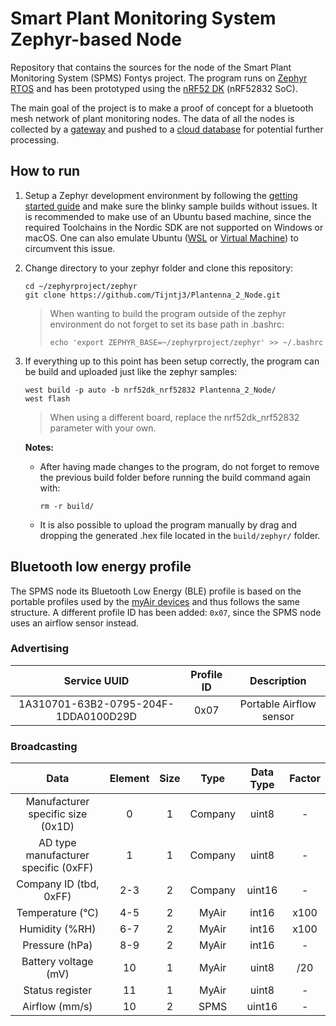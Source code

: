# Smart Plant Monitoring System Zephyr-based Node

Repository that contains the sources for the node of the Smart Plant Monitoring System (SPMS) Fontys project. The program runs on [Zephyr RTOS](https://zephyrproject.org/) and has been prototyped using the [nRF52 DK](https://www.nordicsemi.com/Software-and-Tools/Development-Kits/nRF52-DK) (nRF52832 SoC).

The main goal of the project is to make a proof of concept for a bluetooth mesh network of plant monitoring nodes. The data of all the nodes is collected by a [gateway](https://github.com/Jeedella/Plantenna_2_Gateway) and pushed to a [cloud database](https://github.com/Jeedella/Plantenna_2_Cloud) for potential further processing.

## How to run

1. Setup a Zephyr development environment by following the [getting started guide](https://docs.zephyrproject.org/latest/getting_started/index.html) and make sure the blinky sample builds without issues. It is recommended to make use of an Ubuntu based machine, since the required Toolchains in the Nordic SDK are not supported on Windows or macOS. One can also emulate Ubuntu ([WSL](https://ubuntu.com/wsl) or [Virtual Machine](https://www.virtualbox.org/)) to circumvent this issue.

2. Change directory to your zephyr folder and clone this repository:

    ```text
    cd ~/zephyrproject/zephyr
    git clone https://github.com/Tijntj3/Plantenna_2_Node.git
    ```

    > When wanting to build the program outside of the zephyr environment do not forget to set its base path in .bashrc:
    >
    > ```text
    > echo 'export ZEPHYR_BASE=~/zephyrproject/zephyr' >> ~/.bashrc
    > ```

3. If everything up to this point has been setup correctly, the program can be build and uploaded just like the zephyr samples:

    ```text
    west build -p auto -b nrf52dk_nrf52832 Plantenna_2_Node/
    west flash
    ```

    > When using a different board, replace the nrf52dk_nrf52832 parameter with your own.

    **Notes:**
    * After having made changes to the program, do not forget to remove the previous build folder before running the build command again with:

        ```text
        rm -r build/
        ```

    * It is also possible to upload the program manually by drag and dropping the generated .hex file located in the `build/zephyr/` folder.

## Bluetooth low energy profile

The SPMS node its Bluetooth Low Energy (BLE) profile is based on the portable profiles used by the [myAir devices](https://hackmd.io/@sookah/myAir) and thus follows the same structure. A different profile ID has been added: `0x07`, since the SPMS node uses an airflow sensor instead.

### Advertising

| Service UUID | Profile ID | Description |
| :----: | :----: | :----: |
| 1A310701-63B2-0795-204F-1DDA0100D29D | 0x07 | Portable Airflow sensor |

### Broadcasting

| Data | Element | Size | Type | Data Type | Factor |
| :----: | :----: | :----: | :----: | :----: | :----: |
| Manufacturer specific size (0x1D) | 0 | 1 | Company | uint8 | - |
| AD type manufacturer specific (0xFF) | 1 | 1 | Company | uint8 | - |
| Company ID (tbd, 0xFF) | 2-3 | 2 | Company | uint16 | - |
| Temperature (°C) | 4-5 | 2 | MyAir | int16 | x100 |
| Humidity (%RH) | 6-7 | 2 | MyAir | int16 | x100 |
| Pressure (hPa) | 8-9 | 2 | MyAir | int16 | - |
| Battery voltage (mV) | 10 | 1 | MyAir | uint8 | /20 |
| Status register | 11 | 1 | MyAir | uint8 | - |
| Airflow (mm/s) | 10 | 2 | SPMS | uint16 | - |
